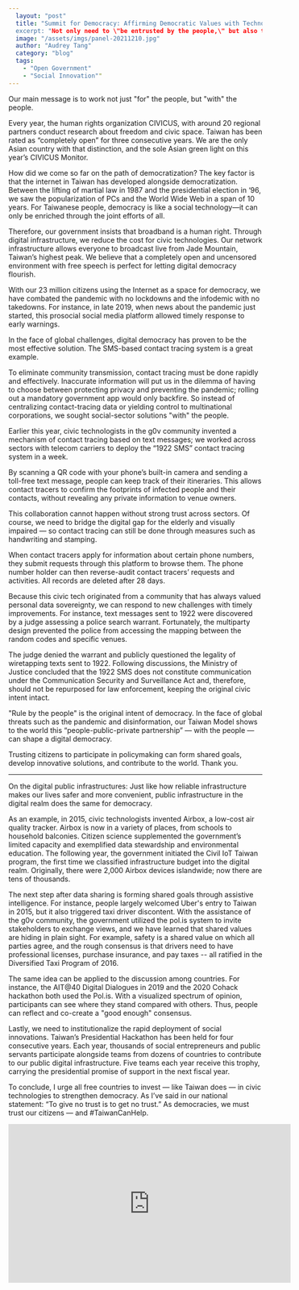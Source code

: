 ```yaml
---
  layout: "post"
  title: "Summit for Democracy: Affirming Democratic Values with Technology
  excerpt: "Not only need to \"be entrusted by the people,\" but also to \"work with the people.\""
  image: "/assets/imgs/panel-20211210.jpg"
  author: "Audrey Tang"
  category: "blog"
  tags: 
    - "Open Government"
    - "Social Innovation""
---
```


Our main message is to work not just "for" the people, but "with" the people.

Every year, the human rights organization CIVICUS, with around 20 regional partners conduct research about freedom and civic space. Taiwan has been rated as “completely open” for three consecutive years. We are the only Asian country with that distinction, and the sole Asian green light on this year’s CIVICUS Monitor.

How did we come so far on the path of democratization? The key factor is that the internet in Taiwan has developed alongside democratization. Between the lifting of martial law in 1987 and the presidential election in ‘96, we saw the popularization of PCs and the World Wide Web in a span of 10 years. For Taiwanese people, democracy is like a social technology—it can only be enriched through the joint efforts of all.

Therefore, our government insists that broadband is a human right. Through digital infrastructure, we reduce the cost for civic technologies. Our network infrastructure allows everyone to broadcast live from Jade Mountain, Taiwan’s highest peak. We believe that a completely open and uncensored environment with free speech is perfect for letting digital democracy flourish.

With our 23 million citizens using the Internet as a space for democracy, we have combated the pandemic with no lockdowns and the infodemic with no takedowns. For instance, in late 2019, when news about the pandemic just started, this prosocial social media platform allowed timely response to early warnings.

In the face of global challenges, digital democracy has proven to be the most effective solution. The SMS-based contact tracing system is a great example.

To eliminate community transmission, contact tracing must be done rapidly and effectively. Inaccurate information will put us in the dilemma of having to choose between protecting privacy and preventing the pandemic; rolling out a mandatory government app would only backfire. So instead of centralizing contact-tracing data or yielding control to multinational corporations, we sought social-sector solutions "with" the people.

Earlier this year, civic technologists in the g0v community invented a mechanism of contact tracing based on text messages; we worked across sectors with telecom carriers to deploy the “1922 SMS” contact tracing system in a week.

By scanning a QR code with your phone’s built-in camera and sending a toll-free text message, people can keep track of their itineraries. This allows contact tracers to confirm the footprints of infected people and their contacts, without revealing any private information to venue owners.

This collaboration cannot happen without strong trust across sectors. Of course, we need to bridge the digital gap for the elderly and visually impaired — so contact tracing can still be done through measures such as handwriting and stamping.

When contact tracers apply for information about certain phone numbers, they submit requests through this platform to browse them. The phone number holder can then reverse-audit contact tracers’ requests and activities. All records are deleted after 28 days.

Because this civic tech originated from a community that has always valued personal data sovereignty, we can respond to new challenges with timely improvements. For instance, text messages sent to 1922 were discovered by a judge assessing a police search warrant. Fortunately, the multiparty design prevented the police from accessing the mapping between the random codes and specific venues.

The judge denied the warrant and publicly questioned the legality of wiretapping texts sent to 1922. Following discussions, the Ministry of Justice concluded that the 1922 SMS does not constitute communication under the Communication Security and Surveillance Act and, therefore, should not be repurposed for law enforcement, keeping the original civic intent intact.

"Rule by the people" is the original intent of democracy. In the face of global threats such as the pandemic and disinformation, our Taiwan Model shows to the world this “people-public-private partnership” — with the people — can shape a digital democracy.

Trusting citizens to participate in policymaking can form shared goals, develop innovative solutions, and contribute to the world. Thank you.

---

On the digital public infrastructures: Just like how reliable infrastructure makes our lives safer and more convenient, public infrastructure in the digital realm does the same for democracy.

As an example, in 2015, civic technologists invented Airbox, a low-cost air quality tracker. Airbox is now in a variety of places, from schools to household balconies. Citizen science supplemented the government’s limited capacity and exemplified data stewardship and environmental education. The following year, the government initiated the Civil IoT Taiwan program, the first time we classified infrastructure budget into the digital realm. Originally, there were 2,000 Airbox devices islandwide; now there are tens of thousands.

The next step after data sharing is forming shared goals through assistive intelligence. For instance, people largely welcomed Uber's entry to Taiwan in 2015, but it also triggered taxi driver discontent. With the assistance of the g0v community, the government utilized the pol.is system to invite stakeholders to exchange views, and we have learned that shared values are hiding in plain sight. For example, safety is a shared value on which all parties agree, and the rough consensus is that drivers need to have professional licenses, purchase insurance, and pay taxes -- all ratified in the Diversified Taxi Program of 2016.

The same idea can be applied to the discussion among countries. For instance, the AIT@40 Digital Dialogues in 2019 and the 2020 Cohack hackathon both used the Pol.is. With a visualized spectrum of opinion, participants can see where they stand compared with others. Thus, people can reflect and co-create a "good enough" consensus.

Lastly, we need to institutionalize the rapid deployment of social innovations. Taiwan’s Presidential Hackathon has been held for four consecutive years. Each year, thousands of social entrepreneurs and public servants participate alongside teams from dozens of countries to contribute to our public digital infrastructure. Five teams each year receive this trophy, carrying the presidential promise of support in the next fiscal year.

To conclude, I urge all free countries to invest — like Taiwan does — in civic technologies to strengthen democracy. As I’ve said in our national statement: “To give no trust is to get no trust.” As democracies, we must trust our citizens — and #TaiwanCanHelp.

<iframe width="560" height="315" src="https://www.youtube.com/embed/--kx8oGZY2I" frameborder="0" allowfullscreen></iframe> 
